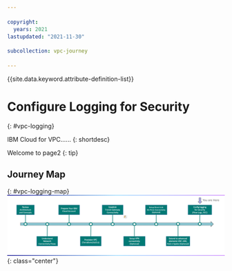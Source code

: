 ```yaml
---

copyright:
  years: 2021
lastupdated: "2021-11-30"

subcollection: vpc-journey

---
```


{{site.data.keyword.attribute-definition-list}}

# Configure Logging for Security
{: #vpc-logging}

IBM Cloud for VPC...... 
{: shortdesc}

Welcome to page2
{: tip}

## Journey Map
{: #vpc-logging-map}
![Architecture](images/logging-security/journey-map.png){: class="center"}

